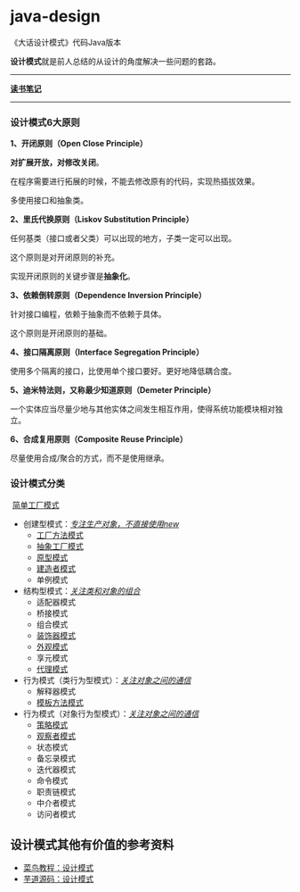 # java-design
《大话设计模式》代码Java版本

**设计模式**就是前人总结的从设计的角度解决一些问题的套路。

------

**[读书笔记](https://github.com/yeyouluo/java-design/blob/master/Note.md)**

------

###  设计模式6大原则

**1、开闭原则（Open Close Principle）**

**对扩展开放，对修改关闭**。

在程序需要进行拓展的时候，不能去修改原有的代码，实现热插拔效果。

多使用接口和抽象类。

**2、里氏代换原则（Liskov Substitution Principle）**

任何基类（接口或者父类）可以出现的地方，子类一定可以出现。

这个原则是对开闭原则的补充。

实现开闭原则的关键步骤是**抽象化**。

**3、依赖倒转原则（Dependence Inversion Principle）**

针对接口编程，依赖于抽象而不依赖于具体。

这个原则是开闭原则的基础。

**4、接口隔离原则（Interface Segregation Principle）**

使用多个隔离的接口，比使用单个接口要好。更好地降低耦合度。

**5、迪米特法则，又称最少知道原则（Demeter Principle）**

一个实体应当尽量少地与其他实体之间发生相互作用，使得系统功能模块相对独立。

**6、合成复用原则（Composite Reuse Principle）**

尽量使用合成/聚合的方式，而不是使用继承。

### 设计模式分类

​           [简单工厂模式](https://github.com/yeyouluo/java-design/tree/master/simple-facotory)
- 创建型模式：<u>*专注生产对象，不直接使用new*</u>
  - [工厂方法模式](https://github.com/yeyouluo/java-design/tree/master/factory-method)
  - [抽象工厂模式](https://github.com/yeyouluo/java-design/tree/master/abstract-factory)
  - [原型模式](https://github.com/yeyouluo/java-design/tree/master/prototype)
  - [建造者模式](https://github.com/yeyouluo/java-design/tree/master/builder)
  - 单例模式
- 结构型模式：*<u>关注类和对象的组合</u>*
  - 适配器模式
  - 桥接模式
  - 组合模式
  - [装饰器模式](https://github.com/yeyouluo/java-design/tree/master/decorator)
  - [外观模式](https://github.com/yeyouluo/java-design/tree/master/facade)
  - 享元模式
  - [代理模式](https://github.com/yeyouluo/java-design/tree/master/proxy)
- 行为模式（类行为型模式）：*<u>关注对象之间的通信</u>*
  - 解释器模式
  - [模板方法模式](https://github.com/yeyouluo/java-design/tree/master/template)
- 行为模式（对象行为型模式）：*<u>关注对象之间的通信</u>*
  - [策略模式](https://github.com/yeyouluo/java-design/tree/master/strategy)
  - [观察者模式](https://github.com/yeyouluo/java-design/tree/master/observer)
  - 状态模式
  - 备忘录模式
  - 迭代器模式
  - 命令模式
  - 职责链模式
  - 中介者模式
  - 访问者模式

## 设计模式其他有价值的参考资料

- [菜鸟教程：设计模式](http://www.runoob.com/design-pattern/design-pattern-tutorial.html)
- [芋道源码：设计模式](http://www.iocoder.cn/DesignPattern/good-collection/)
